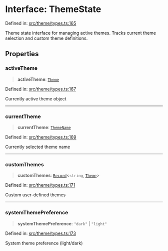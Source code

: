 # Interface: ThemeState

Defined in: [src/theme/types.ts:165](https://github.com/Nick2bad4u/Uptime-Watcher/blob/8a1973382d5fe14c52996ecda381894eb7ecd4a6/src/theme/types.ts#L165)

Theme state interface for managing active themes.
Tracks current theme selection and custom theme definitions.

## Properties

### activeTheme

> **activeTheme**: [`Theme`](Theme.md)

Defined in: [src/theme/types.ts:167](https://github.com/Nick2bad4u/Uptime-Watcher/blob/8a1973382d5fe14c52996ecda381894eb7ecd4a6/src/theme/types.ts#L167)

Currently active theme object

***

### currentTheme

> **currentTheme**: [`ThemeName`](../type-aliases/ThemeName.md)

Defined in: [src/theme/types.ts:169](https://github.com/Nick2bad4u/Uptime-Watcher/blob/8a1973382d5fe14c52996ecda381894eb7ecd4a6/src/theme/types.ts#L169)

Currently selected theme name

***

### customThemes

> **customThemes**: [`Record`](https://www.typescriptlang.org/docs/handbook/utility-types.html#recordkeys-type)\<`string`, [`Theme`](Theme.md)\>

Defined in: [src/theme/types.ts:171](https://github.com/Nick2bad4u/Uptime-Watcher/blob/8a1973382d5fe14c52996ecda381894eb7ecd4a6/src/theme/types.ts#L171)

Custom user-defined themes

***

### systemThemePreference

> **systemThemePreference**: `"dark"` \| `"light"`

Defined in: [src/theme/types.ts:173](https://github.com/Nick2bad4u/Uptime-Watcher/blob/8a1973382d5fe14c52996ecda381894eb7ecd4a6/src/theme/types.ts#L173)

System theme preference (light/dark)
